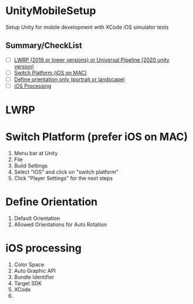 # UnityMobileSetup
Setup Unity for mobile development with XCode iOS simulator tests

## Summary/CheckList

- [ ] [LWRP (2019 or lower versions) or Universal Pipeline (2020 unity version)](#lwrp)
- [ ] [Switch Platform (iOS on MAC)](#summarychecklist)
- [ ] [Define orientation only (portrait or landscape)](#define-orientation)
- [ ] [iOS Processing](#ios-processing)

# LWRP

# Switch Platform (prefer iOS on MAC)

1. Menu bar at Unity
  1. File
  1. Build Settings
1. Select "iOS" and click on "switch platform"
1. Click "Player Settings" for the next steps



# Define Orientation
1. Default Orientation
1. Allowed Orientations for Auto Rotation

# iOS processing
1. Color Space
1. Auto Graphic API
1. Bundle Identifier
1. Target SDK
1. XCode
  1. 


